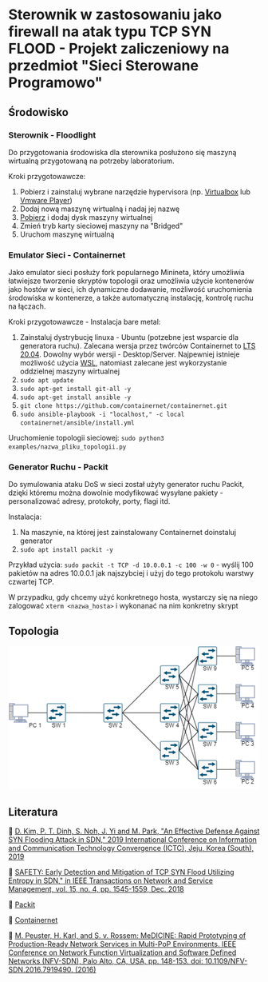 # Sterownik w zastosowaniu jako firewall na atak typu TCP SYN FLOOD - Projekt zaliczeniowy na przedmiot "Sieci Sterowane Programowo"

## Środowisko

### Sterownik - Floodlight

Do przygotowania środowiska dla sterownika posłużono się maszyną wirtualną przygotowaną na potrzeby laboratorium.

Kroki przygotowawcze:

1. Pobierz i zainstaluj wybrane narzędzie hypervisora (np. [Virtualbox](https://www.virtualbox.org/) lub [Vmware Player](https://www.vmware.com/products/workstation-player.html))
2. Dodaj nową maszynę wirtualną i nadaj jej nazwę
3. [Pobierz](#foo) i dodaj dysk maszyny wirtualnej
4. Zmień tryb karty sieciowej maszyny na "Bridged"
5. Uruchom maszynę wirtualną

### Emulator Sieci - Containernet

Jako emulator sieci posłuży fork popularnego Minineta, który umożliwia łatwiejsze tworzenie skryptów topologii oraz umożliwia użycie kontenerów jako hostów w sieci, ich dynamiczne dodawanie, możliwość uruchomienia środowiska w kontenerze, a także automatyczną instalację, kontrolę ruchu na łączach.

Kroki przygotowawcze - Instalacja bare metal:

1. Zainstaluj dystrybucję linuxa - Ubuntu (potzebne jest wsparcie dla generatora ruchu). Zalecana wersja przez twórców Containernet to [LTS 20.04](https://releases.ubuntu.com/focal/). Dowolny wybór wersji - Desktop/Server. Najpewniej istnieje możliwość użycia [WSL](https://learn.microsoft.com/en-us/windows/wsl/about), natomiast zalecane jest wykorzystanie oddzielnej maszyny wirtualnej
2. `sudo apt update`
3. `sudo apt-get install git-all -y`
4. `sudo apt-get install ansible -y`
5. `git clone https://github.com/containernet/containernet.git`
6. `sudo ansible-playbook -i "localhost," -c local containernet/ansible/install.yml`

Uruchomienie topologii sieciowej:
`sudo python3 examples/nazwa_pliku_topologii.py`

### Generator Ruchu - Packit

Do symulowania ataku DoS w sieci został użyty generator ruchu Packit, dzięki któremu można dowolnie modyfikować wysyłane pakiety - personalizować adresy, protokoły, porty, flagi itd.

Instalacja:

1. Na maszynie, na której jest zainstalowany Containernet doinstaluj generator
2. `sudo apt install packit -y`

Przykład użycia:
`sudo packit -t TCP -d 10.0.0.1 -c 100 -w 0` - wyślij 100 pakietów na adres 10.0.0.1 jak najszybciej i użyj do tego protokołu warstwy czwartej TCP.

W przypadku, gdy chcemy użyć konkretnego hosta, wystarczy się na niego zalogować `xterm <nazwa_hosta>` i wykonanać na nim konkretny skrypt

## Topologia

![Alt text](sdn_topology.png)

## Literatura

📗 [D. Kim, P. T. Dinh, S. Noh, J. Yi and M. Park, "An Effective Defense Against SYN Flooding Attack in SDN," 2019 International Conference on Information and Communication Technology Convergence (ICTC), Jeju, Korea (South), 2019](https://ieeexplore.ieee.org/document/8939937)

📗 [SAFETY: Early Detection and Mitigation of TCP SYN Flood Utilizing Entropy in SDN," in IEEE Transactions on Network and Service Management, vol. 15, no. 4, pp. 1545-1559, Dec. 2018](https://ieeexplore.ieee.org/document/8423699)

📕 [Packit](https://linux.die.net/man/8/packit)

📕 [Containernet](https://containernet.github.io/)

📕 [M. Peuster, H. Karl, and S. v. Rossem: MeDICINE: Rapid Prototyping of Production-Ready Network Services in Multi-PoP Environments. IEEE Conference on Network Function Virtualization and Software Defined Networks (NFV-SDN), Palo Alto, CA, USA, pp. 148-153. doi: 10.1109/NFV-SDN.2016.7919490. (2016)](https://ieeexplore.ieee.org/document/7919490)
